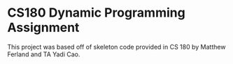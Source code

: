 # CS180 Dynamic Programming Assignment

This project was based off of skeleton code provided in CS 180 by Matthew Ferland and TA Yadi Cao.
